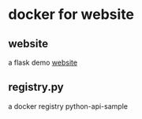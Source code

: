 # docker for website

## website

a flask demo [website](https://github.com/aobeom/website)

## registry.py

a docker registry python-api-sample